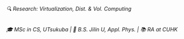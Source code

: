 
###### 🔍 Research: Virtualization, Dist. & Vol. Computing  
###### 🎓 MSc in CS, UTsukuba | 📜 B.S. Jilin U, Appl. Phys. | 📚 RA at CUHK


<!-- 
###### 🎓MSc Student in CS at **Softlab, UTsukuba** | 📚RA at **CUHK** | 📜B.S. Jilin U, Appl. Phys.
###### 🔬**Research:** Virt Tech, WASM | 🛠️**RA:** Blockchain, NFT, Smart Contract | 💻Indie Developer
 -->
